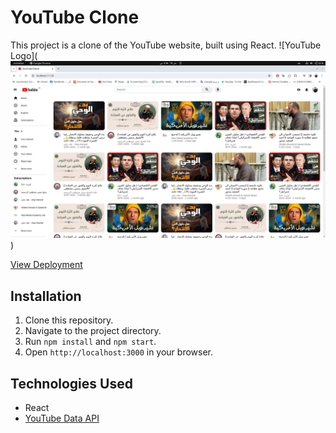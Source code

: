 # YouTube Clone

This project is a clone of the YouTube website, built using React. ![YouTube Logo](![alt text](<Screenshot from 2024-03-18 03-36-48.png>))

[View Deployment](https://youtube-7oda.netlify.app/)

## Installation
1. Clone this repository.
2. Navigate to the project directory.
3. Run `npm install` and `npm start`.
4. Open `http://localhost:3000` in your browser.

## Technologies Used
- React
- [YouTube Data API](https://developers.google.com/youtube/v3)

